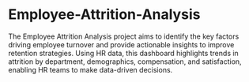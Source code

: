 # Employee-Attrition-Analysis
The Employee Attrition Analysis project aims to identify the key factors driving employee turnover and provide actionable insights to improve retention strategies. Using HR data, this dashboard highlights trends in attrition by department, demographics, compensation, and satisfaction, enabling HR teams to make data-driven decisions.
